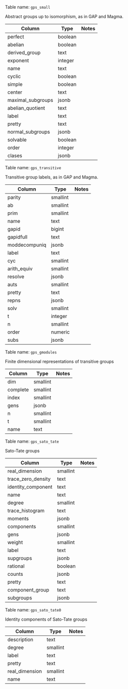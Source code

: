 Table name: `gps_small`

Abstract groups up to isomorphism, as in GAP and Magma.

Column            | Type    | Notes
------------------|---------|------
perfect           | boolean | 
abelian           | boolean | 
derived_group     | text    | 
exponent          | integer | 
name              | text    | 
cyclic            | boolean | 
simple            | boolean | 
center            | text    | 
maximal_subgroups | jsonb   | 
abelian_quotient  | text    | 
label             | text    | 
pretty            | text    | 
normal_subgroups  | jsonb   | 
solvable          | boolean | 
order             | integer | 
clases            | jsonb   | 

Table name: `gps_transitive`

Transitive group labels, as in GAP and Magma.

Column        | Type     | Notes
--------------|----------|------
parity        | smallint | 
ab            | smallint | 
prim          | smallint | 
name          | text     | 
gapid         | bigint   | 
gapidfull     | text     | 
moddecompuniq | jsonb    | 
label         | text     | 
cyc           | smallint | 
arith_equiv   | smallint | 
resolve       | jsonb    | 
auts          | smallint | 
pretty        | text     | 
repns         | jsonb    | 
solv          | smallint | 
t             | integer  | 
n             | smallint | 
order         | numeric  | 
subs          | jsonb    | 

Table name: `gps_gmodules`

Finite dimensional representations of transitive groups

Column   | Type     | Notes
---------|----------|------
dim      | smallint | 
complete | smallint | 
index    | smallint | 
gens     | jsonb    | 
n        | smallint | 
t        | smallint | 
name     | text     | 

Table name: `gps_sato_tate`

Sato-Tate groups

Column             | Type     | Notes
-------------------|----------|------
real_dimension     | smallint | 
trace_zero_density | text     | 
identity_component | text     | 
name               | text     | 
degree             | smallint | 
trace_histogram    | text     | 
moments            | jsonb    | 
components         | smallint | 
gens               | jsonb    | 
weight             | smallint | 
label              | text     | 
supgroups          | jsonb    | 
rational           | boolean  | 
counts             | jsonb    | 
pretty             | text     | 
component_group    | text     | 
subgroups          | jsonb    | 

Table name: `gps_sato_tate0`

Identity components of Sato-Tate groups

Column         | Type     | Notes
---------------|----------|------
description    | text     | 
degree         | smallint | 
label          | text     | 
pretty         | text     | 
real_dimension | smallint | 
name           | text     | 

